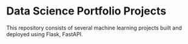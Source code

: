 # Data Science Portfolio Projects

This repository consists of several machine learning projects built and deployed using Flask, FastAPI.
